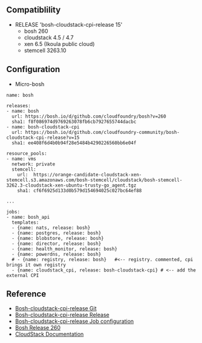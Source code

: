 
## Compatiblility
- RELEASE 'bosh-cloudstack-cpi-release 15'
  - bosh 260 
  - cloudstack 4.5 / 4.7 
  - xen 6.5 (Ikoula public cloud) 
  - stemcell 3263.10

## Configuration
- Micro-bosh 
```
name: bosh

releases:
- name: bosh
  url: https://bosh.io/d/github.com/cloudfoundry/bosh?v=260
  sha1: f8f086974d9769263078fb6cb7927655744dacbc
- name: bosh-cloudstack-cpi
  url: https://bosh.io/d/github.com/cloudfoundry-community/bosh-cloudstack-cpi-release?v=15
  sha1: ee408f6d4b0b94f28e5484b4290226560bb6e04f

resource_pools:
- name: vms
  network: private
  stemcell:
    url:  https://orange-candidate-cloudstack-xen-stemcell.s3.amazonaws.com/bosh-stemcell/cloudstack/bosh-stemcell-3262.3-cloudstack-xen-ubuntu-trusty-go_agent.tgz
    sha1: cf6f6925d133d0b579d154694025c027bc64ef88

...

jobs:
- name: bosh_api
  templates:
  - {name: nats, release: bosh}
  - {name: postgres, release: bosh}
  - {name: blobstore, release: bosh}
  - {name: director, release: bosh}
  - {name: health_monitor, release: bosh}
  - {name: powerdns, release: bosh}
  # - {name: registry, release: bosh}   #<-- registry. commented, cpi brings it own registry  
  - {name: cloudstack_cpi, release: bosh-cloudstack-cpi} # <-- add the external CPI
```

## Reference
- [Bosh-cloudstack-cpi-release Git](https://github.com/cloudfoundry-community/bosh-cloudstack-cpi-release)
- [Bosh-cloudstack-cpi-release Release](http://bosh.io/releases/github.com/cloudfoundry-community/bosh-cloudstack-cpi-release?all=1)
- [Bosh-cloudstack-cpi-release Job configuration](http://bosh.io/jobs/cloudstack_cpi?source=github.com/cloudfoundry-community/bosh-cloudstack-cpi-release&version=15)
- [Bosh Release 260](http://bosh.io/releases/github.com/cloudfoundry/bosh?version=260)
- [CloudStack Documentation](http://docs.cloudstack.apache.org/en/latest/)
